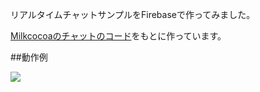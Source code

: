 リアルタイムチャットサンプルをFirebaseで作ってみました。

[Milkcocoaのチャットのコード](https://github.com/milk-cocoa/chat)をもとに作っています。

##動作例

![](https://i.gyazo.com/272d51e4a3a0f819627524f2077450cc.gif)